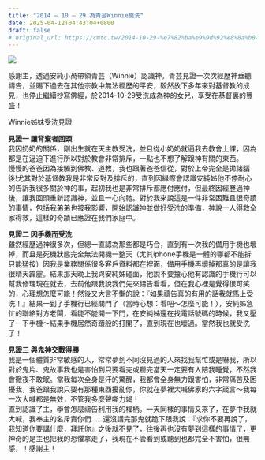 ```yaml
---
title: "2014 – 10 – 29 為青芸Winnie施洗"
date: 2025-04-12T04:43:04+0800
draft: false
# original_url: https://cmtc.tw/2014-10-29-%e7%82%ba%e9%9d%92%e8%8a%b8winnie%e6%96%bd%e6%b4%97
---
```


![](/images/Winnie受洗.jpg)

感謝主，透過安純小咼帶領青芸（Winnie）認識神。青芸見證一次次經歷神垂聽禱告，並賜下過去在其他宗教中無法經歷的平安，毅然放下多年來對基督教的成見，也停止繼續抄寫佛經，於2014-10-29受洗成為神的女兒，享受在基督裏的豐盛！

Winnie姊妹受洗見證

**見證一 讓背棄者回頭**  
我因奶奶的關係，剛出生就在天主教受洗，並且從小奶奶就逼我去教會上課，因為都是在逼迫下進行所以對於教會非常排斥，一點也不想了解跟神有關的東西。  
慢慢的爸爸因為接觸到佛教、道教，我也跟著爸爸信從，對於上帝完全是拋諸腦後!尤其對於基督教我是非常反對及排斥的，直到因緣際會認識安純姊他不停耐心的告訴我很多關於神的事，起初我也是非常排斥都應付應付，但最終因經歷過神後，讓我回頭重新認識神，並且一心向祂。對於我來說這是一件非常困難且很奇蹟的事情，包括我弟弟也被我影響，開始認識神並做好受洗的準備，神說一人得救全家得救，這樣的奇蹟已應證在我們家庭中。

**見證二 因手機而受洗**  
雖然經歷過神很多次，但總一直認為那些都是巧合，直到有一次我的備用手機也壞掉，而且是死機狀態完全無法開機一整天（尤其iphone手機是一體的哪都不能拆只能猛按）因我是業務關係很多客戶資料都在裡面，備用手機再壞掉那真的是讓我很晴天霹靂。結果那天晚上我與安純姊碰面，他說不要擔心他有認識的手機行可以幫我修理現在就去，去前他跟我說我們先來禱告看看，但在我心裡是覺得很可笑的，心理想怎麼可能！然後又大言不慚的說：『如果禱告真的有用的話我就馬上受洗！』結果一到了手機行已經關門了（當時心想：看吧～怎麼可能！），安純姊急忙的聯絡對方老闆，看能不能開一下門，在安純姊還在找電話號碼的時候，我又壓了一下手機～結果手機居然奇蹟般的打開了，直到現在也壞過。當然我也就受洗了！

**見證三 與鬼神交戰得勝**  
我是一個體質非常敏感的人，常常夢到不同沒見過的人來找我幫忙或是嚇我，所以對於鬼片、鬼故事我也是害怕到只要看完或聽完當天一定要有人陪我睡覺，不然我會徹夜不敢眠。當我每次全身是汗的驚醒，我都會全身無力跟害怕，非常痛苦及困擾我，我爸跟我說只要有那種東西擾亂你，你就在夢裡大喊佛家的六字箴言～我每一次大喊都是無效，不管我多麼聲嘶力竭！  
直到認識了主，學會怎麼禱告利用我的權柄。一天同樣的事情又來了，在夢中我就大喊，我奉主的名斥責你們……還沒講完那鬼就跪下跟我說：『求你不要再說了，我知道你要講什麼，拜託你』之後就不見了，往後再也沒有夢到這樣的事情了，更神奇的是主也把我的恐懼拿走了，我現在不管看到或聽到也都完全不害怕，很無感，！感謝主！
